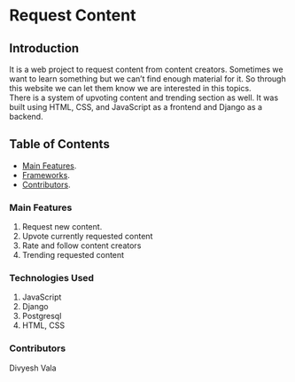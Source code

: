 # Request Content

## Introduction
It is a web project to request content from content creators. Sometimes we want to learn something but we can’t find enough material for it. So through this website we can let them know we are interested in this topics.   
There is a system of upvoting content and trending section as well. 
It was built using HTML, CSS, and JavaScript as a frontend and Django as a backend. 

## Table of Contents
* [Main Features](#main-features).
* [Frameworks](#frameworks).
* [Contributors](#contributors).

### Main Features
1. Request new content.
2. Upvote currently requested content
3. Rate and follow content creators
4. Trending requested content

### Technologies Used
1. JavaScript
2. Django
3. Postgresql
4. HTML, CSS

### Contributors
  Divyesh Vala
